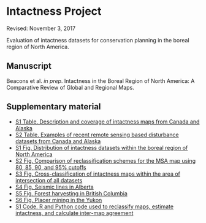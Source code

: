 # Intactness Project

Revised: November 3, 2017

Evaluation of intactness datasets for conservation planning in the boreal region of North America.

## Manuscript

Beacons et al. <i>in prep</i>. Intactness in the Boreal Region of North America: A Comparative Review of Global and Regional Maps.

## Supplementary material

* [S1 Table. Description and coverage of intactness maps from Canada and Alaska](https://github.com/beacons/intactness/blob/master/supp_info/tableS1_intact.Rmd)
* [S2 Table. Examples of recent remote sensing based disturbance datasets from Canada and Alaska](https://github.com/beacons/intactness/blob/master/supp_info/tableS2_disturb.Rmd)
* [S1 Fig. Distribution of intactness datasets within the boreal region of North America](https://github.com/beacons/intactness/blob/master/supp_info/figureS1_cover.Rmd)
* [S2 Fig. Comparison of reclassification schemes for the MSA map using 80, 85, 90, and 95% cutoffs](https://github.com/beacons/intactness/blob/master/supp_info/figureS2_msa.Rmd)
* [S3 Fig. Cross-classification of intactness maps within the area of intersection of all datasets](https://github.com/beacons/intactness/blob/master/supp_info/figureS3_cross.Rmd)
* [S4 Fig. Seismic lines in Alberta](http://www.beaconswiki.ca/intactness/case_study_ab.html)
* [S5 Fig. Forest harvesting in British Columbia](http://www.beaconswiki.ca/intactness/case_study_bc.html)
* [S6 Fig. Placer mining in the Yukon](http://www.beaconswiki.ca/intactness/case_study_yt.html)
* [S1 Code. R and Python code used to reclassify maps, estimate intactness, and calculate inter-map agreement](https://github.com/beacons/intactness/blob/master/supp_info/code/)
